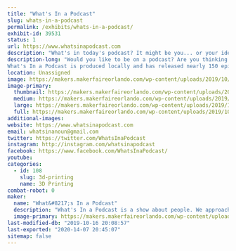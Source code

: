 ```yaml
---
title: "What's In a Podcast"
slug: whats-in-a-podcast
permalink: /exhibits/whats-in-a-podcast/
exhibit-id: 39531
status: 1
url: https://www.whatsinapodcast.com
description: "What's in today's podcast? It might be you... or your idea for a great show! Come be on our \"Man on the Street\" segment or chat with us about how to make your own podcast. "
description-long: "Would you like to be on a podcast? Are you thinking about creating one of your own? What's In a Podcast invites participants to visit our booth to be a part of the podcast by answering a quick question or two on the microphone and be featured in our \"Man on the Street\" segment. We'll chat with you about your own ideas and discuss what it takes to create your own podcast. 
What's In a Podcast is produced locally and has released nearly 150 episodes over the past 3 years. We hope to meet you at the Faire!"
location: Unassigned
image: https://makers.makerfaireorlando.com/wp-content/uploads/2019/10/9DEDF7FB-A6AE-4295-9F67-1F4B10C00B12-1-1024x1024.png
image-primary:
  thumbnail: https://makers.makerfaireorlando.com/wp-content/uploads/2019/10/9DEDF7FB-A6AE-4295-9F67-1F4B10C00B12-1-150x150.png
  medium: https://makers.makerfaireorlando.com/wp-content/uploads/2019/10/9DEDF7FB-A6AE-4295-9F67-1F4B10C00B12-1-300x300.png
  large: https://makers.makerfaireorlando.com/wp-content/uploads/2019/10/9DEDF7FB-A6AE-4295-9F67-1F4B10C00B12-1-1024x1024.png
  full: https://makers.makerfaireorlando.com/wp-content/uploads/2019/10/9DEDF7FB-A6AE-4295-9F67-1F4B10C00B12-1.png
additional-images:
website: https://www.whatsinapodcast.com
email: whatsinanoun@gmail.com
twitter: https://twitter.com/WhatsInaPodcast
instagram: http://instagram.com/whatsinapodcast
facebook: https://www.facebook.com/WhatsInaPodcast/
youtube: 
categories:
  - id: 108
    slug: 3d-printing
    name: 3D Printing
combat-robot: 0
maker:
  name: "What&#8217;s In a Podcast"
  description: "What's In a Podcast is a show about people. We approach this subject by exploring various topics like Free Will, Giraffes, The NBA, Spiderman, a Sea World show about bubbles, etc. You might even hear yourself, or one of your friends featured in our \"Man on the Street\" segments."
  image-primary: https://makers.makerfaireorlando.com/wp-content/uploads/2019/10/9DEDF7FB-A6AE-4295-9F67-1F4B10C00B12-1024x1024.png
last-modified-db: "2019-10-16 20:08:57"
last-exported: "2020-14-07 20:45:07"
sitemap: false
---
```

